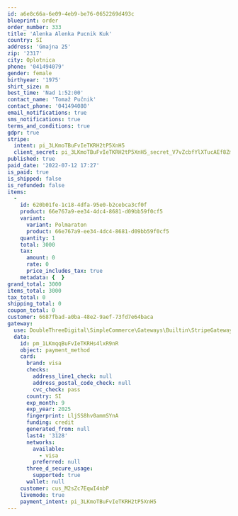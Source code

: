```yaml
---
id: a6e8c66a-6e09-4eb9-be76-0652269d493c
blueprint: order
order_number: 333
title: 'Alenka Alenka Pucnik Kuk'
country: SI
address: 'Gmajna 25'
zip: '2317'
city: Oplotnica
phone: '041494079'
gender: female
birthyear: '1975'
shirt_size: m
best_time: 'Nad 1:52:00'
contact_name: 'Tomaž Pučnik'
contact_phone: '041494080'
email_notifications: true
sms_notifications: true
terms_and_conditions: true
gdpr: true
stripe:
  intent: pi_3LKmoTBuFvIeTKRH2tP5XnH5
  client_secret: pi_3LKmoTBuFvIeTKRH2tP5XnH5_secret_V7vZcbfYlXTucAEf8ZmxHf7ay
published: true
paid_date: '2022-07-12 17:27'
is_paid: true
is_shipped: false
is_refunded: false
items:
  -
    id: 620b01fe-1c18-4dfa-95e0-b2cebca3cf0f
    product: 66e767a9-ee34-4dc4-8681-d09bb59f0cf5
    variant:
      variant: Polmaraton
      product: 66e767a9-ee34-4dc4-8681-d09bb59f0cf5
    quantity: 1
    total: 3000
    tax:
      amount: 0
      rate: 0
      price_includes_tax: true
    metadata: {  }
grand_total: 3000
items_total: 3000
tax_total: 0
shipping_total: 0
coupon_total: 0
customer: 6687fbad-a0ba-48e2-9aef-73fd7e64baca
gateway:
  use: DoubleThreeDigital\SimpleCommerce\Gateways\Builtin\StripeGateway
  data:
    id: pm_1LKmqqBuFvIeTKRHs4lxR9nR
    object: payment_method
    card:
      brand: visa
      checks:
        address_line1_check: null
        address_postal_code_check: null
        cvc_check: pass
      country: SI
      exp_month: 9
      exp_year: 2025
      fingerprint: LljSS8hv0ammSYnA
      funding: credit
      generated_from: null
      last4: '3128'
      networks:
        available:
          - visa
        preferred: null
      three_d_secure_usage:
        supported: true
      wallet: null
    customer: cus_M2sZc7EqwI4nbP
    livemode: true
    payment_intent: pi_3LKmoTBuFvIeTKRH2tP5XnH5
---
```

